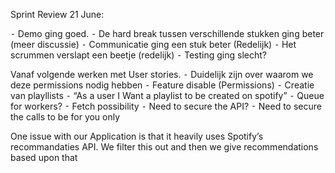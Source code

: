 Sprint Review 21 June:

 ⁃ Demo ging goed.
 ⁃ De hard break tussen verschillende stukken ging beter (meer discussie)
 ⁃ Communicatie ging een stuk beter (Redelijk)
 ⁃ Het scrummen verslapt een beetje (redelijk)
 ⁃ Testing ging slecht? 

Vanaf volgende werken met User stories.
 ⁃ Duidelijk zijn over waarom we deze permissions nodig hebben
 ⁃ Feature disable (Permissions) 
 ⁃ Creatie van playllists
 ⁃ “As a user I Want a playlist to be created on spotify”
 ⁃ Queue for workers?
 ⁃ Fetch possibility
 ⁃ Need to secure the API?
 ⁃ Need to secure the calls to be for you only

One issue with our Application is that it heavily uses Spotify’s recommandaties API. We filter this out and then we give recommendations based upon that
